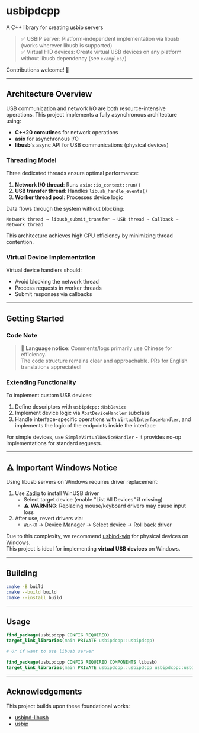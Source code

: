 # usbipdcpp

A C++ library for creating usbip servers

> ✅ USBIP server: Platform-independent implementation via libusb (works wherever libusb is supported)  
> ✅ Virtual HID devices: Create virtual USB devices on any platform without libusb dependency (see `examples/`)

Contributions welcome! 🚀

---

## Architecture Overview

USB communication and network I/O are both resource-intensive operations. This project implements a fully asynchronous architecture using:
- **C++20 coroutines** for network operations
- **asio** for asynchronous I/O
- **libusb**'s async API for USB communications (physical devices)

### Threading Model
Three dedicated threads ensure optimal performance:
1. **Network I/O thread**: Runs `asio::io_context::run()`
2. **USB transfer thread**: Handles `libusb_handle_events()`
3. **Worker thread pool**: Processes device logic

Data flows through the system without blocking:
```
Network thread → libusb_submit_transfer → USB thread → Callback → Network thread
```
This architecture achieves high CPU efficiency by minimizing thread contention.

### Virtual Device Implementation
Virtual device handlers should:
- Avoid blocking the network thread
- Process requests in worker threads
- Submit responses via callbacks

---

## Getting Started

### Code Note
> 📝 **Language notice**: Comments/logs primarily use Chinese for efficiency.  
> The code structure remains clear and approachable. PRs for English translations appreciated!

### Extending Functionality
To implement custom USB devices:
1. Define descriptors with `usbipdcpp::UsbDevice`
2. Implement device logic via `AbstDeviceHandler` subclass
3. Handle interface-specific operations with `VirtualInterfaceHandler`, and implements the logic of the endpoints inside the interface

For simple devices, use `SimpleVirtualDeviceHandler` - it provides no-op implementations for standard requests.

---

## ⚠️ Important Windows Notice

Using libusb servers on Windows requires driver replacement:
1. Use [Zadig](https://zadig.akeo.ie/) to install WinUSB driver
    - Select target device (enable "List All Devices" if missing)
    - ⚠️ **WARNING**: Replacing mouse/keyboard drivers may cause input loss
2. After use, revert drivers via:
    - `Win+X` → Device Manager → Select device → Roll back driver

Due to this complexity, we recommend [usbipd-win](https://github.com/dorssel/usbipd-win) for physical devices on Windows.  
This project is ideal for implementing **virtual USB devices** on Windows.

---

## Building
```bash
cmake -B build
cmake --build build
cmake --install build
```

---

## Usage
```cmake
find_package(usbipdcpp CONFIG REQUIRED)
target_link_libraries(main PRIVATE usbipdcpp::usbipdcpp)

# Or if want to use libusb server

find_package(usbipdcpp CONFIG REQUIRED COMPONENTS libusb)
target_link_libraries(main PRIVATE usbipdcpp::usbipdcpp usbipdcpp::usbipdcpp_libusb)
```

---

## Acknowledgements
This project builds upon these foundational works:
- [usbipd-libusb](https://github.com/raydudu/usbipd-libusb)
- [usbip](https://github.com/jiegec/usbip)  